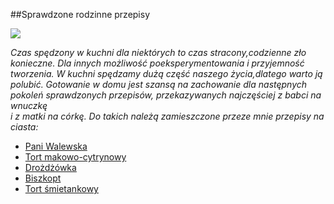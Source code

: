 ##Sprawdzone rodzinne przepisy

![](http://cdn.thumbr.it/e8fb4b8a71a83489cd93fc71bd5d74f2/KhPZbWboUluRxv8PG87L/i.istockimg.com/file_thumbview_approve/3315376/3/stock-illustration-3315376-cake.jpg/100x100c/thumb.jpg)

*Czas spędzony w kuchni dla niektórych to czas stracony,codzienne zło konieczne. Dla innych możliwość poeksperymentowania      i przyjemność tworzenia. W kuchni spędzamy dużą część naszego życia,dlatego warto ją polubić. Gotowanie w domu jest szansą na zachowanie dla następnych pokoleń sprawdzonych przepisów, przekazywanych najczęściej z babci na wnuczkę      
i z matki na córkę. Do takich należą zamieszczone przeze mnie przepisy na ciasta:*  

* [Pani Walewska](https://github.com/henia2064/favourite/blob/master/titbit.md)
* [Tort makowo-cytrynowy](https://github.com/henia2064/favourite/blob/master/titbit2.md)
* [Drożdżówka](https://github.com/henia2064/favourite/blob/master/titbit3.md)
* [Biszkopt](https://github.com/henia2064/favourite/blob/master/titbit4.md)
* [Tort śmietankowy](https://github.com/henia2064/favourite/blob/master/titbit5.md)




